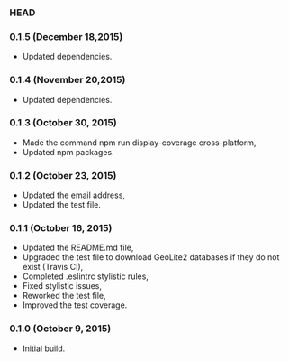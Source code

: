 ### HEAD

### 0.1.5 (December 18,2015)

  * Updated dependencies.


### 0.1.4 (November 20,2015)

  * Updated dependencies.


### 0.1.3 (October 30, 2015)

  * Made the command npm run display-coverage cross-platform,
  * Updated npm packages.


### 0.1.2 (October 23, 2015)

  * Updated the email address,
  * Updated the test file.


### 0.1.1 (October 16, 2015)

  * Updated the README.md file,
  * Upgraded the test file to download GeoLite2 databases if they do not exist (Travis CI),
  * Completed .eslintrc stylistic rules,
  * Fixed stylistic issues,
  * Reworked the test file,
  * Improved the test coverage.


### 0.1.0 (October 9, 2015)

  * Initial build.
